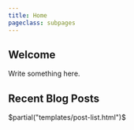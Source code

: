 ```yaml
---
title: Home
pageclass: subpages
---
```


## Welcome

Write something here.

## Recent Blog Posts

\$partial(\"templates/post-list.html\")\$
